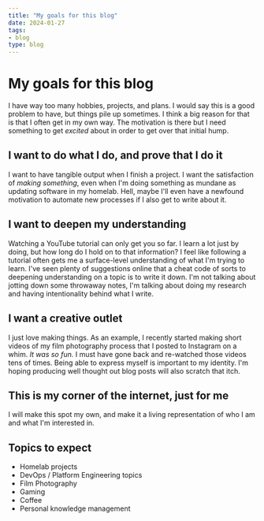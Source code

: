 ```yaml
---
title: "My goals for this blog"
date: 2024-01-27
tags:
- blog
type: blog
---
```


# My goals for this blog

I have way too many hobbies, projects, and plans. I would say this is a good problem to have, but things pile up sometimes. I think a big reason for that is that I often get in my own way. The motivation is there but I need something to get *excited* about in order to get over that initial hump.

## I want to do what I do, and prove that I do it

I want to have tangible output when I finish a project. I want the satisfaction of *making something*, even when I'm doing something as mundane as updating software in my homelab. Hell, maybe I'll even have a newfound motivation to automate new processes if I also get to write about it.

## I want to deepen my understanding

Watching a YouTube tutorial can only get you so far. I learn a lot just by doing, but how long do I hold on to that information? I feel like following a tutorial often gets me a surface-level understanding of what I'm trying to learn. I've seen plenty of suggestions online that a cheat code of sorts to deepening understanding on a topic is to write it down. I'm not talking about jotting down some throwaway notes, I'm talking about doing my research and having intentionality behind what I write.

## I want a creative outlet

I just love making things. As an example, I recently started making short videos of my film photography process that I posted to Instagram on a whim. *It was so fun.* I must have gone back and re-watched those videos tens of times. Being able to express myself is important to my identity. I'm hoping producing well thought out blog posts will also scratch that itch.

## This is my corner of the internet, just for me

I will make this spot my own, and make it a living representation of who I am and what I'm interested in.

## Topics to expect

- Homelab projects
- DevOps / Platform Engineering topics
- Film Photography
- Gaming
- Coffee
- Personal knowledge management
